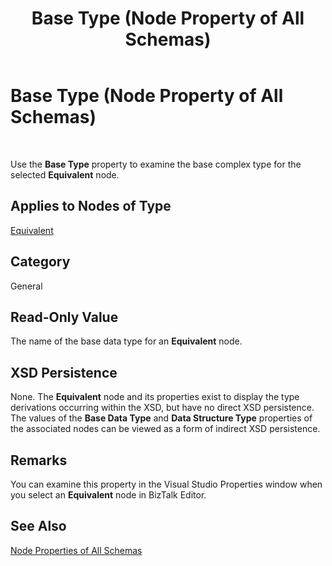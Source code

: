 ﻿---
title: Base Type (Node Property of All Schemas)
TOCTitle: Base Type (Node Property of All Schemas)
ms:assetid: 28ef508c-e486-4346-b5f0-f82cca6b5cd9
ms:mtpsurl: https://msdn.microsoft.com/library/Aa559308(v=BTS.80)
ms:contentKeyID: 51526890
ms.date: 08/30/2017
mtps_version: v=BTS.80
---

# Base Type (Node Property of All Schemas)

 

Use the **Base Type** property to examine the base complex type for the selected **Equivalent** node.

## Applies to Nodes of Type

[Equivalent](equivalent-node-properties.md)

## Category

General

## Read-Only Value

The name of the base data type for an **Equivalent** node.

## XSD Persistence

None. The **Equivalent** node and its properties exist to display the type derivations occurring within the XSD, but have no direct XSD persistence. The values of the **Base Data Type** and **Data Structure Type** properties of the associated nodes can be viewed as a form of indirect XSD persistence.

## Remarks

You can examine this property in the Visual Studio Properties window when you select an **Equivalent** node in BizTalk Editor.

## See Also

[Node Properties of All Schemas](node-properties-of-all-schemas.md)

